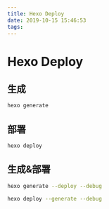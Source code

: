 ```yaml
---
title: Hexo Deploy
date: 2019-10-15 15:46:53
tags:
---
```


# Hexo Deploy

## 生成

```bash
hexo generate
```

## 部署

```bash
hexo deploy
```

## 生成&部署

```bash
hexo generate --deploy --debug
```

```bash
hexo deploy --generate --debug
```